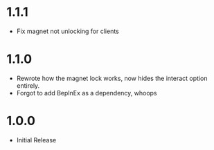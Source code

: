 # 1.1.1
- Fix magnet not unlocking for clients

# 1.1.0
- Rewrote how the magnet lock works, now hides the interact option entirely.
- Forgot to add BepInEx as a dependency, whoops

# 1.0.0
- Initial Release